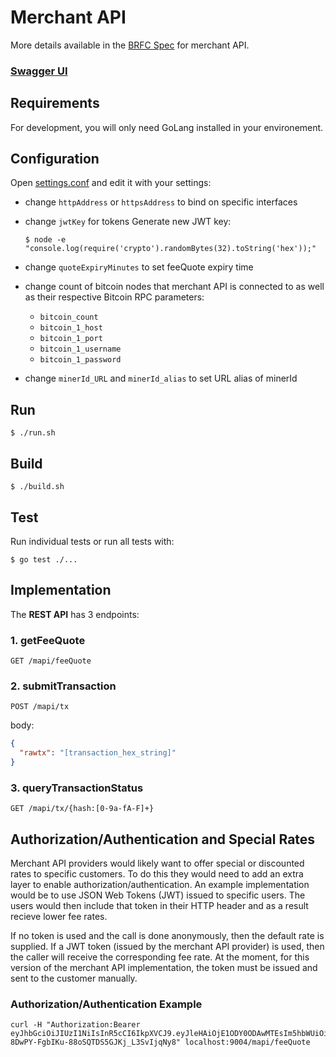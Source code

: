 # Merchant API

More details available in the [BRFC Spec](https://bitbucket.org/nchteamnch/merchantapi/src/master/) for merchant API.  

### [Swagger UI](https://bitcoin-sv.github.io/merchant_api/) 

## Requirements

For development, you will only need GoLang installed in your environement.

## Configuration

Open [settings.conf](settings.conf) and edit it with your settings:  

- change `httpAddress` or `httpsAddress` to bind on specific interfaces
- change `jwtKey` for tokens
  Generate new JWT key:
  ```console
  $ node -e "console.log(require('crypto').randomBytes(32).toString('hex'));"
  ```
- change `quoteExpiryMinutes` to set feeQuote expiry time
- change count of bitcoin nodes that merchant API is connected to as well as their respective Bitcoin RPC parameters:
  - `bitcoin_count`
  - `bitcoin_1_host`
  - `bitcoin_1_port`
  - `bitcoin_1_username`
  - `bitcoin_1_password`

- change `minerId_URL` and `minerId_alias` to set URL alias of minerId

## Run

```console
$ ./run.sh
```

## Build

```console
$ ./build.sh
```

## Test
Run individual tests or run all tests with:

```console
$ go test ./...
```

## Implementation

The **REST API** has 3 endpoints:

### 1. getFeeQuote

```
GET /mapi/feeQuote
```

### 2. submitTransaction

```
POST /mapi/tx
```

body:

```json
{
  "rawtx": "[transaction_hex_string]"
}
```

### 3. queryTransactionStatus

```
GET /mapi/tx/{hash:[0-9a-fA-F]+}
```

## Authorization/Authentication and Special Rates

Merchant API providers would likely want to offer special or discounted rates to specific customers. To do this they would need to add an extra layer to enable authorization/authentication. An example implementation would be to use JSON Web Tokens (JWT) issued to specific users. The users would then include that token in their HTTP header and as a result recieve lower fee rates.

If no token is used and the call is done anonymously, then the default rate is supplied. If a JWT token (issued by the merchant API provider) is used, then the caller will receive the corresponding fee rate. At the moment, for this version of the merchant API implementation, the token must be issued and sent to the customer manually.

### Authorization/Authentication Example

```
curl -H "Authorization:Bearer eyJhbGciOiJIUzI1NiIsInR5cCI6IkpXVCJ9.eyJleHAiOjE1ODY0ODAwMTEsIm5hbWUiOiJzaW1vbiJ9.eCeTF-8DwPY-FgbIKu-88oSQTDS5GJKj_L3SvIjqNy8" localhost:9004/mapi/feeQuote
```
